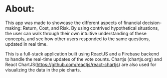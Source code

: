 <h1>About:</h1>
This app was made to showcase the different aspects of financial decision-making: Return, Cost, and Risk. By using contrived hypothetical situations, the user can walk through their own intuitive understanding of these concepts, and see how other users responded to the same questions, updated in real time. 

This is a full-stack application built using ReactJS and a Firebase backend to handle the real-time updates of the vote counts. Chartjs (chartjs.org) and React ChartJS(https://github.com/reactjs/react-chartjs) are also used for visualizing the data in the pie charts.    


